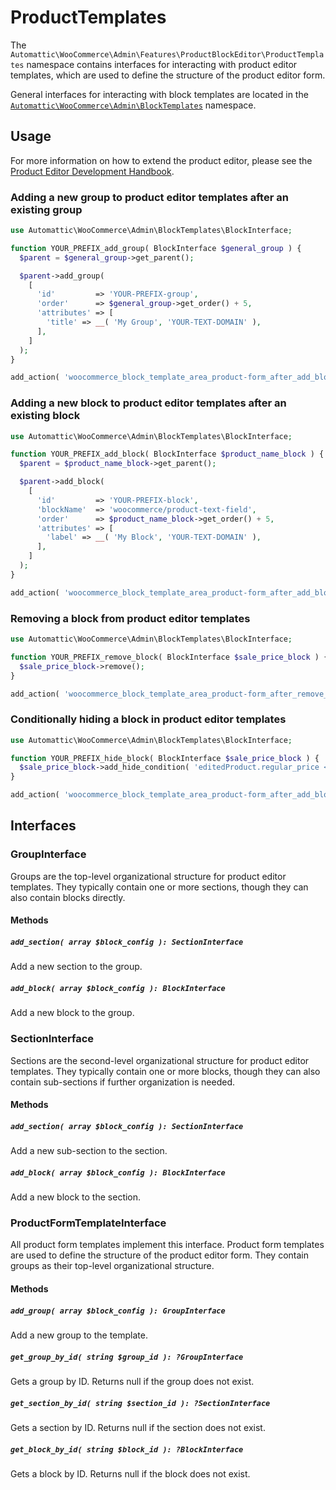 # ProductTemplates

The `Automattic\WooCommerce\Admin\Features\ProductBlockEditor\ProductTemplates` namespace contains interfaces for interacting with product editor templates, which are used to define the structure of the product editor form.

General interfaces for interacting with block templates are located in the
[`Automattic\WooCommerce\Admin\BlockTemplates`](../../../BlockTemplates/README.md) namespace.

## Usage

For more information on how to extend the product editor, please see the [Product Editor Development Handbook](../../../../../../../docs/product-editor-development/README.md).

### Adding a new group to product editor templates after an existing group

```php
use Automattic\WooCommerce\Admin\BlockTemplates\BlockInterface;

function YOUR_PREFIX_add_group( BlockInterface $general_group ) {
  $parent = $general_group->get_parent();

  $parent->add_group(
    [
      'id'         => 'YOUR-PREFIX-group',
      'order'      => $general_group->get_order() + 5,
      'attributes' => [
        'title' => __( 'My Group', 'YOUR-TEXT-DOMAIN' ),
      ],
    ]
  );
}

add_action( 'woocommerce_block_template_area_product-form_after_add_block_general', 'YOUR_PREFIX_add_group' );
```

### Adding a new block to product editor templates after an existing block

```php
use Automattic\WooCommerce\Admin\BlockTemplates\BlockInterface;

function YOUR_PREFIX_add_block( BlockInterface $product_name_block ) {
  $parent = $product_name_block->get_parent();

  $parent->add_block(
    [
      'id'         => 'YOUR-PREFIX-block',
      'blockName'  => 'woocommerce/product-text-field',
      'order'      => $product_name_block->get_order() + 5,
      'attributes' => [
        'label' => __( 'My Block', 'YOUR-TEXT-DOMAIN' ),
      ],
    ]
  );
}

add_action( 'woocommerce_block_template_area_product-form_after_add_block_product-name', 'YOUR_PREFIX_add_block' );
```

### Removing a block from product editor templates

```php
use Automattic\WooCommerce\Admin\BlockTemplates\BlockInterface;

function YOUR_PREFIX_remove_block( BlockInterface $sale_price_block ) {
  $sale_price_block->remove();
}

add_action( 'woocommerce_block_template_area_product-form_after_remove_block_sale-price', 'YOUR_PREFIX_remove_block' );
```

### Conditionally hiding a block in product editor templates

```php
use Automattic\WooCommerce\Admin\BlockTemplates\BlockInterface;

function YOUR_PREFIX_hide_block( BlockInterface $sale_price_block ) {
  $sale_price_block->add_hide_condition( 'editedProduct.regular_price < 10' );
}

add_action( 'woocommerce_block_template_area_product-form_after_add_block_sale-price', 'YOUR_PREFIX_hide_block' );
```

## Interfaces

### GroupInterface

Groups are the top-level organizational structure for product editor templates.
They typically contain one or more sections, though they can also contain
blocks directly.

#### Methods

##### `add_section( array $block_config ): SectionInterface`

Add a new section to the group.

##### `add_block( array $block_config ): BlockInterface`

Add a new block to the group.

### SectionInterface

Sections are the second-level organizational structure for product editor templates.
They typically contain one or more blocks, though they can also contain sub-sections
if further organization is needed.

#### Methods

##### `add_section( array $block_config ): SectionInterface`

Add a new sub-section to the section.

##### `add_block( array $block_config ): BlockInterface`

Add a new block to the section.

### ProductFormTemplateInterface

All product form templates implement this interface.
Product form templates are used to define the structure of the product editor form.
They contain groups as their top-level organizational structure.

#### Methods

##### `add_group( array $block_config ): GroupInterface`

Add a new group to the template.

##### `get_group_by_id( string $group_id ): ?GroupInterface`

Gets a group by ID. Returns null if the group does not exist.

##### `get_section_by_id( string $section_id ): ?SectionInterface`

Gets a section by ID. Returns null if the section does not exist.

##### `get_block_by_id( string $block_id ): ?BlockInterface`

Gets a block by ID. Returns null if the block does not exist.
